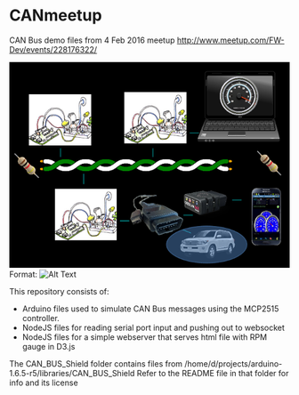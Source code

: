 # CANmeetup
CAN Bus demo files from 4 Feb 2016 meetup
http://www.meetup.com/FW-Dev/events/228176322/

![Demo](/images/demo.png)
Format: ![Alt Text](url)

This repository consists of:
* Arduino files used to simulate CAN Bus messages using the MCP2515 controller.
* NodeJS files for reading serial port input and pushing out to websocket
* NodeJS files for a simple webserver that serves html file with RPM gauge in D3.js

The CAN_BUS_Shield folder contains files from 
/home/d/projects/arduino-1.6.5-r5/libraries/CAN_BUS_Shield
Refer to the README file in that folder for info and its license
